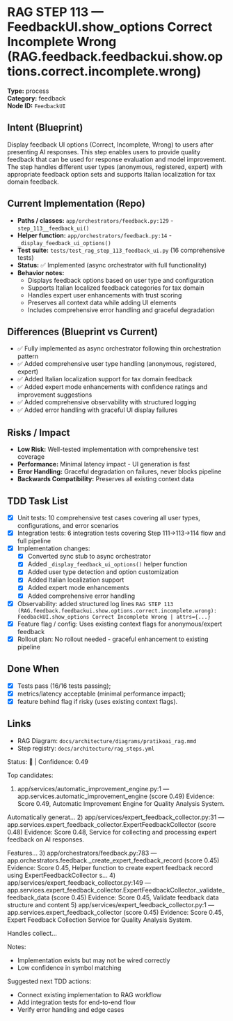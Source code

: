 # RAG STEP 113 — FeedbackUI.show_options Correct Incomplete Wrong (RAG.feedback.feedbackui.show.options.correct.incomplete.wrong)

**Type:** process  
**Category:** feedback  
**Node ID:** `FeedbackUI`

## Intent (Blueprint)
Display feedback UI options (Correct, Incomplete, Wrong) to users after presenting AI responses. This step enables users to provide quality feedback that can be used for response evaluation and model improvement. The step handles different user types (anonymous, registered, expert) with appropriate feedback option sets and supports Italian localization for tax domain feedback.

## Current Implementation (Repo)
- **Paths / classes:** `app/orchestrators/feedback.py:129` - `step_113__feedback_ui()`
- **Helper function:** `app/orchestrators/feedback.py:14` - `_display_feedback_ui_options()`
- **Test suite:** `tests/test_rag_step_113_feedback_ui.py` (16 comprehensive tests)
- **Status:** ✅ Implemented (async orchestrator with full functionality)
- **Behavior notes:**
  - Displays feedback options based on user type and configuration
  - Supports Italian localized feedback categories for tax domain
  - Handles expert user enhancements with trust scoring
  - Preserves all context data while adding UI elements
  - Includes comprehensive error handling and graceful degradation

## Differences (Blueprint vs Current)
- ✅ Fully implemented as async orchestrator following thin orchestration pattern
- ✅ Added comprehensive user type handling (anonymous, registered, expert)
- ✅ Added Italian localization support for tax domain feedback
- ✅ Added expert mode enhancements with confidence ratings and improvement suggestions
- ✅ Added comprehensive observability with structured logging
- ✅ Added error handling with graceful UI display failures

## Risks / Impact
- **Low Risk:** Well-tested implementation with comprehensive test coverage
- **Performance:** Minimal latency impact - UI generation is fast
- **Error Handling:** Graceful degradation on failures, never blocks pipeline
- **Backwards Compatibility:** Preserves all existing context data

## TDD Task List
- [x] Unit tests: 10 comprehensive test cases covering all user types, configurations, and error scenarios
- [x] Integration tests: 6 integration tests covering Step 111→113→114 flow and full pipeline
- [x] Implementation changes:
  - [x] Converted sync stub to async orchestrator
  - [x] Added `_display_feedback_ui_options()` helper function
  - [x] Added user type detection and option customization
  - [x] Added Italian localization support
  - [x] Added expert mode enhancements
  - [x] Added comprehensive error handling
- [x] Observability: added structured log lines
  `RAG STEP 113 (RAG.feedback.feedbackui.show.options.correct.incomplete.wrong): FeedbackUI.show_options Correct Incomplete Wrong | attrs={...}`
- [x] Feature flag / config: Uses existing context flags for anonymous/expert feedback
- [x] Rollout plan: No rollout needed - graceful enhancement to existing pipeline

## Done When
- [x] Tests pass (16/16 tests passing);
- [x] metrics/latency acceptable (minimal performance impact);
- [x] feature behind flag if risky (uses existing context flags).

## Links
- RAG Diagram: `docs/architecture/diagrams/pratikoai_rag.mmd`
- Step registry: `docs/architecture/rag_steps.yml`


<!-- AUTO-AUDIT:BEGIN -->
Status: 🔌  |  Confidence: 0.49

Top candidates:
1) app/services/automatic_improvement_engine.py:1 — app.services.automatic_improvement_engine (score 0.49)
   Evidence: Score 0.49, Automatic Improvement Engine for Quality Analysis System.

Automatically generat...
2) app/services/expert_feedback_collector.py:31 — app.services.expert_feedback_collector.ExpertFeedbackCollector (score 0.48)
   Evidence: Score 0.48, Service for collecting and processing expert feedback on AI responses.

Features...
3) app/orchestrators/feedback.py:783 — app.orchestrators.feedback._create_expert_feedback_record (score 0.45)
   Evidence: Score 0.45, Helper function to create expert feedback record using ExpertFeedbackCollector s...
4) app/services/expert_feedback_collector.py:149 — app.services.expert_feedback_collector.ExpertFeedbackCollector._validate_feedback_data (score 0.45)
   Evidence: Score 0.45, Validate feedback data structure and content
5) app/services/expert_feedback_collector.py:1 — app.services.expert_feedback_collector (score 0.45)
   Evidence: Score 0.45, Expert Feedback Collection Service for Quality Analysis System.

Handles collect...

Notes:
- Implementation exists but may not be wired correctly
- Low confidence in symbol matching

Suggested next TDD actions:
- Connect existing implementation to RAG workflow
- Add integration tests for end-to-end flow
- Verify error handling and edge cases
<!-- AUTO-AUDIT:END -->
